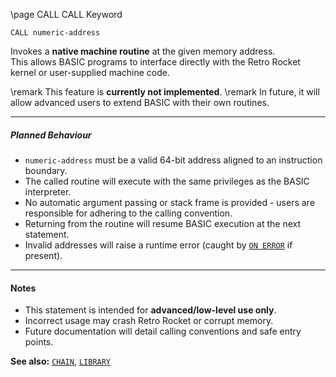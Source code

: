 \page CALL CALL Keyword
```basic
CALL numeric-address
```

Invokes a **native machine routine** at the given memory address.  
This allows BASIC programs to interface directly with the Retro Rocket kernel or user-supplied machine code.


\remark This feature is **currently not implemented**.
\remark In future, it will allow advanced users to extend BASIC with their own routines.

---

##### Planned Behaviour
- `numeric-address` must be a valid 64-bit address aligned to an instruction boundary.  
- The called routine will execute with the same privileges as the BASIC interpreter.  
- No automatic argument passing or stack frame is provided - users are responsible for adhering to the calling convention.
- Returning from the routine will resume BASIC execution at the next statement.  
- Invalid addresses will raise a runtime error (caught by [`ON ERROR`](https://github.com/brainboxdotcc/retro-rocket/wiki/ONERROR) if present).

---

#### Notes
- This statement is intended for **advanced/low-level use only**.  
- Incorrect usage may crash Retro Rocket or corrupt memory.  
- Future documentation will detail calling conventions and safe entry points.  

**See also:** [`CHAIN`](https://github.com/brainboxdotcc/retro-rocket/wiki/CHAIN), [`LIBRARY`](https://github.com/brainboxdotcc/retro-rocket/wiki/LIBRARY)
